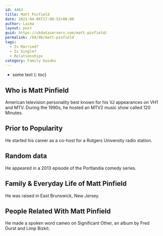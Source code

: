```yaml
---
id: 4463
title: Matt Pinfield
date: 2021-04-06T17:00:52+00:00
author: Laima
layout: post
guid: https://ukdataservers.com/matt-pinfield/
permalink: /04/06/matt-pinfield
tags:
  - Is Married?
  - Is Single?
  - Relationships
category: Family Guides
---
```


* some text
{: toc}


## Who is Matt Pinfield
                  
                  
                  
American television personality best known for his VJ appearances on VH1 and MTV. During the 1990s, he hosted an MTV2 music show called 120 Minutes.
                  
              
            
              
            
                
                
                
## Prior to Popularity
                  
                  
                  
He started his career as a co-host for a Rutgers University radio station.
                  
              
            
              
            
                
                
                
## Random data
                  
                  
                  
He appeared in a 2013 episode of the Portlandia comedy series.
                  
              
            
              
            
                
                
                
## Family & Everyday Life of Matt Pinfield
                  
                  
                  
He was raised in East Brunswick, New Jersey.
                  
              
            
              
            
                
                
                
## People Related With Matt Pinfield
                  
                  
                  
He made a spoken word cameo on Significant Other, an album by Fred Durst and Limp Bizkit.
                  
              
            
              
            
                
              
            
              
              
            
            
              
            
          
          
          